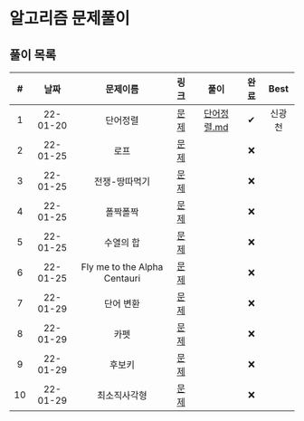 # 알고리즘 문제풀이

## 풀이 목록

|  #  |   날짜   |           문제이름           |                               링크                               |                                                                          풀이                                                                          | 완료 |  Best  |
| :-: | :------: | :--------------------------: | :--------------------------------------------------------------: | :----------------------------------------------------------------------------------------------------------------------------------------------------: | :--: | :----: |
|  1  | 22-01-20 |           단어정렬           |           [문제](https://www.acmicpc.net/problem/1181)           | [단어정렬.md](https://kdt-gitlab.elice.io/eunhyekim1223/codingtest-study/-/blob/master/GwangCheon/BOJ-1187/%EB%8B%A8%EC%96%B4%20%EC%A0%95%EB%A0%AC.md) |  ✔   | 신광천 |
|  2  | 22-01-25 |             로프             |           [문제](https://www.acmicpc.net/problem/2217)           |                                                                                                                                                        |  ❌  |        |
|  3  | 22-01-25 |        전쟁-땅따먹기         |           [문제](https://www.acmicpc.net/problem/1270)           |                                                                                                                                                        |  ❌  |        |
|  4  | 22-01-25 |           폴짝폴짝           |           [문제](https://www.acmicpc.net/problem/1326)           |                                                                                                                                                        |  ❌  |        |
|  5  | 22-01-25 |          수열의 합           |           [문제](https://www.acmicpc.net/problem/1024)           |                                                                                                                                                        |  ❌  |        |
|  6  | 22-01-25 | Fly me to the Alpha Centauri |           [문제](https://www.acmicpc.net/problem/1011)           |                                                                                                                                                        |  ❌  |        |
|  7  | 22-01-29 |          단어 변환           | [문제](https://programmers.co.kr/learn/courses/30/lessons/43163) |                                                                                                                                                        |  ❌  |        |
|  8  | 22-01-29 |             카펫             | [문제](https://programmers.co.kr/learn/courses/30/lessons/42842) |                                                                                                                                                        |  ❌  |        |
|  9  | 22-01-29 |            후보키            | [문제](https://programmers.co.kr/learn/courses/30/lessons/42890) |                                                                                                                                                        |  ❌  |        |
| 10  | 22-01-29 |         최소직사각형         | [문제](https://programmers.co.kr/learn/courses/30/lessons/86491) |                                                                                                                                                        |  ❌  |        |

